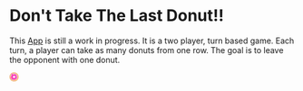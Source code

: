 # Don't Take The Last Donut!!

This [App](https://dont-take-the-last-donut.herokuapp.com/) is still a work in progress.
It is a two player, turn based game. Each turn, a player can take as many donuts from one row.
The goal is to leave the opponent with one donut.

![donut](./public/img/donut.gif)
